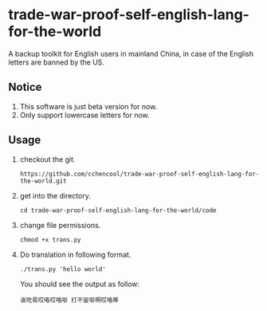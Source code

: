 # trade-war-proof-self-english-lang-for-the-world
A backup toolkit for English users in mainland China, in case of the English letters are banned by the US.



## Notice

1. This software is just beta version for now.
2. Only support lowercase letters for now.



## Usage

1. checkout the git.

   `https://github.com/cchencool/trade-war-proof-self-english-lang-for-the-world.git`

2. get into the directory.

   `cd trade-war-proof-self-english-lang-for-the-world/code`

3. change file permissions.

   `chmod +x trans.py`

4. Do translation in following format.

   `./trans.py 'hello world'`

   You should see the output as follow:

   `诶吃易哎咯哎咯呕 打不留呕啊哎咯蒂`